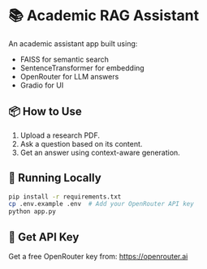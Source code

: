 # 📚 Academic RAG Assistant

An academic assistant app built using:
- FAISS for semantic search
- SentenceTransformer for embedding
- OpenRouter for LLM answers
- Gradio for UI

## 📦 How to Use

1. Upload a research PDF.
2. Ask a question based on its content.
3. Get an answer using context-aware generation.

## 🚀 Running Locally

```bash
pip install -r requirements.txt
cp .env.example .env  # Add your OpenRouter API key
python app.py
```

## 🔐 Get API Key
Get a free OpenRouter key from: https://openrouter.ai
